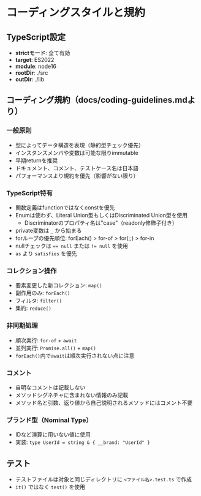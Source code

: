 # コーディングスタイルと規約

## TypeScript設定
- **strictモード**: 全て有効
- **target**: ES2022
- **module**: node16
- **rootDir**: ./src
- **outDir**: ./lib

## コーディング規約（docs/coding-guidelines.mdより）

### 一般原則
- 型によってデータ構造を表現（静的型チェック優先）
- インスタンスメンバや変数は可能な限りimmutable
- 早期returnを推奨
- ドキュメント、コメント、テストケース名は日本語
- パフォーマンスより規約を優先（影響がない限り）

### TypeScript特有
- 関数定義はfunctionではなくconstを優先
- Enumは使わず、Literal Union型もしくはDiscriminated Union型を使用
  - Discriminatorのプロパティ名は"case"（readonly修飾子付き）
- private変数は `_` から始まる
- forループの優先順位: forEach() > for-of > for(;;) > for-in
- nullチェックは `== null` または `!= null` を使用
- `as` より `satisfies` を優先

### コレクション操作
- 要素変更した新コレクション: `map()`
- 副作用のみ: `forEach()`
- フィルタ: `filter()`
- 集約: `reduce()`

### 非同期処理
- 順次実行: `for-of` + `await`
- 並列実行: `Promise.all()` + `map()`
- `forEach()`内で`await`は順次実行されない点に注意

### コメント
- 自明なコメントは記載しない
- メソッドシグネチャに含まれない情報のみ記載
- メソッド名と引数、返り値から自己説明されるメソッドにはコメント不要

### ブランド型（Nominal Type）
- IDなど演算に用いない値に使用
- 実装: `type UserId = string & { __brand: "UserId" }`

## テスト
- テストファイルは対象と同じディレクトリに `<ファイル名>.test.ts` で作成
- `it()` ではなく `test()` を使用
